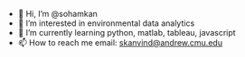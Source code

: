 - 👋 Hi, I’m @sohamkan
- 👀 I’m interested in environmental data analytics
- 🌱 I’m currently learning python, matlab, tableau, javascript
- 📫 How to reach me email: skanvind@andrew.cmu.edu

<!---
sohamkan/sohamkan is a ✨ special ✨ repository because its `README.md` (this file) appears on your GitHub profile.
You can click the Preview link to take a look at your changes.
--->
